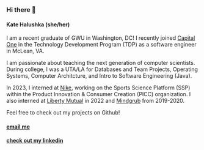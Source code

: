 ### Hi there 👋
#### Kate Halushka (she/her)


I am a recent graduate of GWU in Washington, DC! I recently joined [Capital One](https://www.capitalonecareers.com/full-time-programs) in the Technology Development Program (TDP) as a software engineer in McLean, VA.

I am passionate about teaching the next generation of computer scientists. During college, I was a UTA/LA for Databases and Team Projects, Operating Systems, Computer Architcture, and Intro to Software Engineering (Java). 

In 2023, I interned at [Nike](https://innovation.nike.com/), working on the Sports Science Platform (SSP) within the Product Innovation & Consumer Creation (PICC) organization. I also interned at [Liberty Mutual](https://jobs.libertymutualgroup.com/careers/campus/undergraduate-internships/technology/) in 2022 and [Mindgrub](https://mindgrub.com/) from 2019-2020.

Feel free to check out my projects on Github!

#### [email me](mailto:katehalushka@gmail.com)

#### [check out my linkedin](https://www.linkedin.com/in/kate-halushka/)

<!--
**krh1502/krh1502** is a ✨ _special_ ✨ repository because its `README.md` (this file) appears on your GitHub profile.

Here are some ideas to get you started:

- 🔭 I’m currently working on ...
- 🌱 I’m currently learning ...
- 👯 I’m looking to collaborate on ...
- 🤔 I’m looking for help with ...
- 💬 Ask me about ...
- 📫 How to reach me: ...
- 😄 Pronouns: ...
- ⚡ Fun fact: ...
-->
